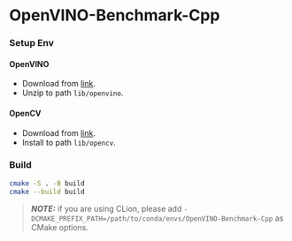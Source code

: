 # OpenVINO-Benchmark-Cpp

### Setup Env

#### OpenVINO

- Download from [link](https://storage.openvinotoolkit.org/repositories/openvino/packages/2023.2/windows/w_openvino_toolkit_windows_2023.2.0.13089.cfd42bd2cb0_x86_64.zip).
- Unzip to path ```lib/openvino```.

#### OpenCV

- Download from [link](https://github.com/opencv/opencv/releases/download/4.8.1/opencv-4.8.1-windows.exe).
- Install to path ```lib/opencv```.

### Build

```bash
cmake -S . -B build
cmake --build build
```

> **_NOTE:_** if you are using CLion, please add `-DCMAKE_PREFIX_PATH=/path/to/conda/envs/OpenVINO-Benchmark-Cpp` as CMake options.